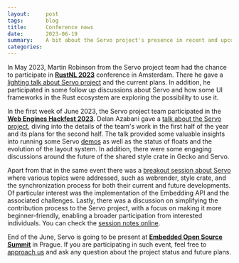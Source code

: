 ```yaml
---
layout:     post
tags:       blog
title:      Conference news
date:       2023-06-19
summary:    A bit about the Servo project's presence in recent and upcoming events
categories:
---
```


In May 2023, Martin Robinson from the Servo project team had the chance to participate in [**RustNL 2023**](https://2023.rustnl.org/) conference in Amsterdam. There he gave a [lighting talk about Servo project](https://www.youtube.com/watch?v=IdHvHoAO5oo) and the current plans. In addition, he participated in some follow up discussions about Servo and how some UI frameworks in the Rust ecosystem are exploring the possibility to use it.

In the first week of June 2023, the Servo project team participated in the [**Web Engines Hackfest 2023**](https://webengineshackfest.org/2023/). Delan Azabani gave a [talk about the Servo project](https://www.youtube.com/watch?v=pfk8s5OD99A), diving into the details of the team's work in the first half of the year and its plans for the second half. The talk provided some valuable insights into running some Servo [demos](https://demo.servo.org/) as well as the status of floats and the evolution of the layout system. In addition, there were some engaging discussions around the future of the shared style crate in Gecko and Servo.

Apart from that in the same event there was a [breakout session about Servo](https://github.com/Igalia/webengineshackfest/issues/16) where various topics were addressed, such as webrender, style crate, and the synchronization process for both their current and future developments. Of particular interest was the implementation of the Embedding API and the associated challenges. Lastly, there was a discussion on simplifying the contribution process to the Servo project, with a focus on making it more beginner-friendly, enabling a broader participation from interested individuals. You can check the [session notes online](https://github.com/Igalia/webengineshackfest/wiki/2023-Servo).

End of the June, Servo is going to be present at [**Embedded Open Source Summit**](https://events.linuxfoundation.org/embedded-open-source-summit/) in Prague. If you are participating in such event, feel free to [approach us](mailto:info@servo.org) and ask any question about the project status and future plans.

